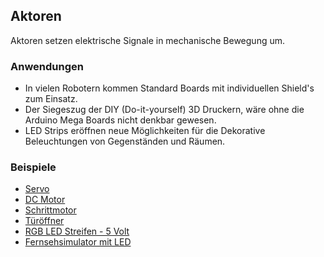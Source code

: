 Aktoren
-------

Aktoren setzen elektrische Signale in mechanische Bewegung um.

### Anwendungen

*   In vielen Robotern kommen Standard Boards mit individuellen Shield&#039;s zum Einsatz.
*   Der Siegeszug der DIY (Do-it-yourself) 3D Druckern, wäre ohne die Arduino Mega Boards nicht denkbar gewesen.
*   LED Strips eröffnen neue Möglichkeiten für die Dekorative Beleuchtungen von Gegenständen und Räumen.

### Beispiele

* [Servo](Servo/) 
* [DC Motor](Motor/) 
* [Schrittmotor](Schrittmotor/)
* [Türöffner](TuerOeffner/)
* [RGB LED Streifen - 5 Volt](RGBLEDStrip/)
* [Fernsehsimulator mit LED](FernsehSimulatorLED/)

